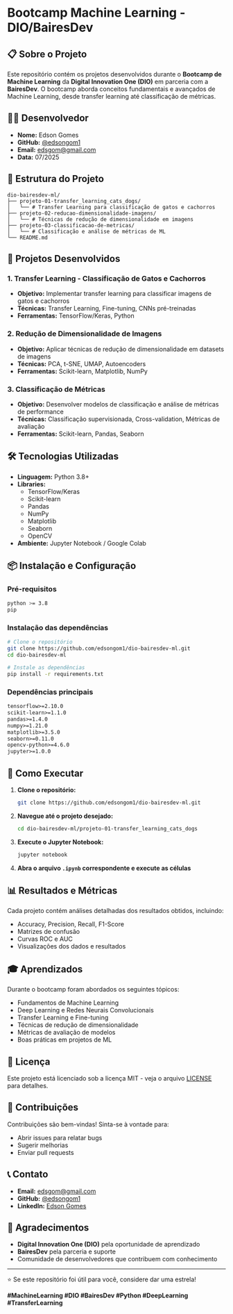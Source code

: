 # Bootcamp Machine Learning - DIO/BairesDev

## 📋 Sobre o Projeto

Este repositório contém os projetos desenvolvidos durante o **Bootcamp de Machine Learning** da **Digital Innovation One (DIO)** em parceria com a **BairesDev**. O bootcamp aborda conceitos fundamentais e avançados de Machine Learning, desde transfer learning até classificação de métricas.

## 👨‍💻 Desenvolvedor

- **Nome:** Edson Gomes  
- **GitHub:** [@edsongom1](https://github.com/edsongom1)  
- **Email:** edsgom@gmail.com  
- **Data:** 07/2025  

## 📁 Estrutura do Projeto

```
dio-bairesdev-ml/
├── projeto-01-transfer_learning_cats_dogs/
│   └── # Transfer Learning para classificação de gatos e cachorros
├── projeto-02-reducao-dimensionalidade-imagens/
│   └── # Técnicas de redução de dimensionalidade em imagens
├── projeto-03-classificacao-de-metricas/
│   └── # Classificação e análise de métricas de ML
└── README.md
```

## 🚀 Projetos Desenvolvidos

### 1. Transfer Learning - Classificação de Gatos e Cachorros

- **Objetivo:** Implementar transfer learning para classificar imagens de gatos e cachorros  
- **Técnicas:** Transfer Learning, Fine-tuning, CNNs pré-treinadas  
- **Ferramentas:** TensorFlow/Keras, Python  

### 2. Redução de Dimensionalidade de Imagens

- **Objetivo:** Aplicar técnicas de redução de dimensionalidade em datasets de imagens  
- **Técnicas:** PCA, t-SNE, UMAP, Autoencoders  
- **Ferramentas:** Scikit-learn, Matplotlib, NumPy  

### 3. Classificação de Métricas

- **Objetivo:** Desenvolver modelos de classificação e análise de métricas de performance  
- **Técnicas:** Classificação supervisionada, Cross-validation, Métricas de avaliação  
- **Ferramentas:** Scikit-learn, Pandas, Seaborn  

## 🛠️ Tecnologias Utilizadas

- **Linguagem:** Python 3.8+  
- **Libraries:**
  - TensorFlow/Keras
  - Scikit-learn
  - Pandas
  - NumPy
  - Matplotlib
  - Seaborn
  - OpenCV  
- **Ambiente:** Jupyter Notebook / Google Colab

## 📦 Instalação e Configuração

### Pré-requisitos

```bash
python >= 3.8
pip
```

### Instalação das dependências

```bash
# Clone o repositório
git clone https://github.com/edsongom1/dio-bairesdev-ml.git
cd dio-bairesdev-ml

# Instale as dependências
pip install -r requirements.txt
```

### Dependências principais

```txt
tensorflow>=2.10.0
scikit-learn>=1.1.0
pandas>=1.4.0
numpy>=1.21.0
matplotlib>=3.5.0
seaborn>=0.11.0
opencv-python>=4.6.0
jupyter>=1.0.0
```

## 🎯 Como Executar

1. **Clone o repositório:**

   ```bash
   git clone https://github.com/edsongom1/dio-bairesdev-ml.git
   ```

2. **Navegue até o projeto desejado:**

   ```bash
   cd dio-bairesdev-ml/projeto-01-transfer_learning_cats_dogs
   ```

3. **Execute o Jupyter Notebook:**

   ```bash
   jupyter notebook
   ```

4. **Abra o arquivo `.ipynb` correspondente e execute as células**

## 📊 Resultados e Métricas

Cada projeto contém análises detalhadas dos resultados obtidos, incluindo:

- Accuracy, Precision, Recall, F1-Score  
- Matrizes de confusão  
- Curvas ROC e AUC  
- Visualizações dos dados e resultados  

## 🎓 Aprendizados

Durante o bootcamp foram abordados os seguintes tópicos:

- Fundamentos de Machine Learning  
- Deep Learning e Redes Neurais Convolucionais  
- Transfer Learning e Fine-tuning  
- Técnicas de redução de dimensionalidade  
- Métricas de avaliação de modelos  
- Boas práticas em projetos de ML  

## 📝 Licença

Este projeto está licenciado sob a licença MIT - veja o arquivo [LICENSE](LICENSE) para detalhes.

## 🤝 Contribuições

Contribuições são bem-vindas! Sinta-se à vontade para:

- Abrir issues para relatar bugs  
- Sugerir melhorias  
- Enviar pull requests  

## 📞 Contato

- **Email:** edsgom@gmail.com  
- **GitHub:** [@edsongom1](https://github.com/edsongom1)  
- **LinkedIn:** [Edson Gomes](https://linkedin.com/in/edsongomes)  

## 🙏 Agradecimentos

- **Digital Innovation One (DIO)** pela oportunidade de aprendizado  
- **BairesDev** pela parceria e suporte  
- Comunidade de desenvolvedores que contribuem com conhecimento  

---

⭐ Se este repositório foi útil para você, considere dar uma estrela!

**#MachineLearning #DIO #BairesDev #Python #DeepLearning #TransferLearning**
